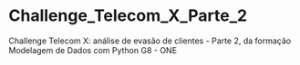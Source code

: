 # Challenge_Telecom_X_Parte_2
Challenge Telecom X: análise de evasão de clientes - Parte 2, da formação Modelagem de Dados com Python G8 - ONE
